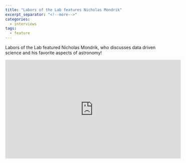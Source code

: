 ```yaml
---
title: "Labors of the Lab features Nicholas Mondrik"
excerpt_separator: "<!--more-->"
categories:
  - interviews
tags:
  - feature
---
```

Labors of the Lab featured Nicholas Mondrik, who discusses data driven science and his favorite aspects of astronomy!
<iframe width="560" height="315" src="https://www.youtube.com/embed/veHCsy1VWcs" frameborder="0" allow="accelerometer; autoplay; encrypted-media; gyroscope; picture-in-picture" allowfullscreen></iframe>